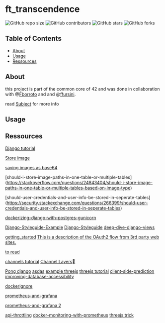 # ft_transcendence

![GitHub repo size](https://img.shields.io/github/repo-size/redadoo/ft_transcendence)
![GitHub contributors](https://img.shields.io/github/contributors/redadoo/ft_transcendence)
![GitHub stars](https://img.shields.io/github/stars/redadoo/ft_transcendence?style=social)
![GitHub forks](https://img.shields.io/github/forks/redadoo/ft_transcendence?style=social)

## Table of Contents

- [About](#about)
- [Usage](#usage)
- [Ressources](#ressources)

## About

this project is part of the common core of 42 and was done in collaboration with @[Fborroto](https://github.com/Fborroto) and and @[ffursini](https://github.com/ffursini).

read [Subject](https://github.com/redadoo/ft_transcendence/blob/master/en.subject.pdf) for more info

## Usage

## Ressources

[Django tutorial](https://docs.djangoproject.com/en/5.1/intro/tutorial01/)

[Store image](https://stackoverflow.com/questions/9722603/storing-image-in-database-directly-or-as-base64-data)

[saving images as base64](https://dba.stackexchange.com/questions/266746/saving-images-as-base64-encoded-strings-why-is-it-bad)

[should-i-store-image-paths-in-one-table-or-multiple-tables] (https://stackoverflow.com/questions/24843404/should-i-store-image-paths-in-one-table-or-multiple-tables-based-on-image-type)

[should-user-credentials-and-user-info-be-stored-in-seperate-tables] (https://security.stackexchange.com/questions/266399/should-user-credentials-and-user-info-be-stored-in-seperate-tables)

[dockerizing-django-with-postgres-gunicorn](https://testdriven.io/blog/dockerizing-django-with-postgres-gunicorn-and-nginx/)

[Django-Styleguide-Example](https://github.com/HackSoftware/Django-Styleguide-Example)
[Django-Styleguide](https://github.com/HackSoftware/Django-Styleguide)
[deep-dive-django-views](https://great-devxy.medium.com/deep-dive-django-views-4aab0e8d289c)


[getting_started](https://api.intra.42.fr/apidoc/guides/getting_started)
[This is a description of the OAuth2 flow from 3rd party web sites.](https://api.intra.42.fr/apidoc/guides/web_application_flow)

[to read](https://medium.com/@onegreyonewhite/2024-comparing-asgi-servers-uvicorn-hypercorn-and-daphne-addb2fd70c57)

[channels tutorial](https://channels.readthedocs.io/en/latest/tutorial/part_1.html)
[Channel Layers](https://channels.readthedocs.io/en/latest/topics/channel_layers.html)


[Pong django](https://www.reddit.com/r/Python/comments/i1qdjg/online_multiplayer_pong_with_django_channels_and/?tl=it)
[asdas](https://www.jacksondunstan.com/articles/4824)
[example threejs](https://github.com/Rikki407/threejs-projects/blob/master/projects/shootout/Game.js#L256)
[threejs  tutorial](https://github.com/SuboptimalEng/three-js-tutorials/tree/main)
[client-side-prediction](https://www.gabrielgambetta.com/client-side-prediction-server-reconciliation.html)
[improving-database-accessibility](https://dev.to/slavkus/django-41-improving-database-accessibility-4hbh)

[dockerignore](https://docs.docker.com/build/concepts/context/#dockerignore-files)

[prometheus-and-grafana](https://rezakhademix.medium.com/a-complete-guide-to-monitor-postgresql-with-prometheus-and-grafana-5611af229882)

[prometheus-and-grafana 2](https://nelsoncode.medium.com/how-to-monitor-posgresql-with-prometheus-and-grafana-docker-36d216532ea2)

[api-throttling](https://www.django-rest-framework.org/api-guide/throttling/)
[docker-monitoring-with-prometheus](https://last9.io/blog/docker-monitoring-with-prometheus-a-step-by-step-guide/)
[threejs trick](https://discoverthreejs.com/tips-and-tricks/#models-meshes-and-other-visible-thing)
